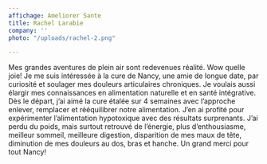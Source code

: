 ```yaml
---
affichage: Ameliorer Sante
title: Rachel Larabie
company: ''
photo: "/uploads/rachel-2.png"

---
```

Mes grandes aventures de plein air sont redevenues réalité. Wow quelle joie! Je me suis intéressée à la cure de Nancy, une amie de longue date, par curiosité et soulager mes douleurs articulaires chroniques. Je voulais aussi élargir mes connaissances en alimentation naturelle et en santé intégrative. Dès le départ, j’ai aimé la cure étalée sur 4 semaines avec l’approche enlever, remplacer et rééquilibrer notre alimentation. J’en ai profité pour expérimenter l’alimentation hypotoxique avec des résultats surprenants. J’ai perdu du poids, mais surtout retrouvé de l’énergie, plus d’enthousiasme, meilleur sommeil, meilleure digestion, disparition de mes maux de tête, diminution de mes douleurs au dos, bras et hanche. Un grand merci pour tout Nancy!